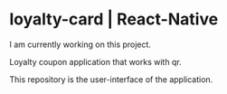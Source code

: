 # loyalty-card | React-Native


I am currently working on this project. 

Loyalty coupon application that works with qr. 

This repository is the user-interface of the application.
